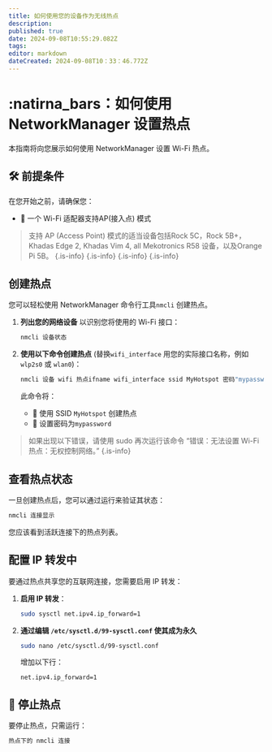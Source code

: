 ```yaml
---
title: 如何使用您的设备作为无线热点
description:
published: true
date: 2024-09-08T10:55:29.082Z
tags:
editor: markdown
dateCreated: 2024-09-08T10：33：46.772Z
---
```


# :natirna_bars：如何使用 NetworkManager 设置热点

本指南将向您展示如何使用 NetworkManager 设置 Wi-Fi 热点。

## 🛠️ 前提条件

在您开始之前，请确保您：

- 📡 一个 Wi-Fi 适配器支持AP(接入点) 模式

> 支持 AP (Access Point) 模式的适当设备包括Rock 5C，Rock 5B+， Khadas Edge 2, Khadas Vim 4, all Mekotronics R58 设备，以及Orange Pi 5B。
> {.is-info}
> {.is-info}
> {.is-info}
> {.is-info}

## 创建热点

您可以轻松使用 NetworkManager 命令行工具`nmcli` 创建热点。

1. **列出您的网络设备** 以识别您将使用的 Wi-Fi 接口：

   ```bash
   nmcli 设备状态
   ```

2. **使用以下命令创建热点** (替换`wifi_interface` 用您的实际接口名称，例如`wlp2s0` 或 `wlan0`)：

   ```bash
   nmcli 设备 wifi 热点ifname wifi_interface ssid MyHotspot 密码"mypassword"
   ```

   此命令将：

   - 📝 使用 SSID `MyHotspot` 创建热点
   - 🔑 设置密码为`mypassword`

> 如果出现以下错误，请使用 sudo 再次运行该命令
> “错误：无法设置 Wi-Fi 热点：无权控制网络。”
> {.is-info}

## 查看热点状态

一旦创建热点后，您可以通过运行来验证其状态：

```bash
nmcli 连接显示
```

您应该看到活跃连接下的热点列表。

## 配置 IP 转发中

要通过热点共享您的互联网连接，您需要启用 IP 转发：

1. **启用 IP 转发**：

   ```bash
   sudo sysctl net.ipv4.ip_forward=1
   ```

2. **通过编辑 `/etc/sysctl.d/99-sysctl.conf` 使其成为永久**

   ```bash
   sudo nano /etc/sysctl.d/99-sysctl.conf
   ```

   增加以下行：

   ```
   net.ipv4.ip_forward=1
   ```

## 🛑 停止热点

要停止热点，只需运行：

```bash
热点下的 nmcli 连接
```
